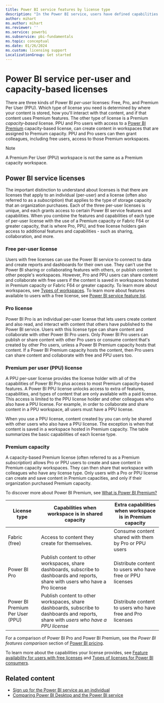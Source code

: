 ```yaml
---
title: Power BI service features by license type
description: "In the Power BI service, users have defined capabilities based on the type of per-user license they have (free, Pro, PPU) and whether the content they are interacting with is in a workspace assigned to a Power BI Premium capacity."
author: mihart
ms.author: mihart
ms.reviewer: ''
ms.service: powerbi
ms.subservice: pbi-fundamentals
ms.topic: conceptual
ms.date: 01/26/2024
ms.custom: licensing support
LocalizationGroup: Get started
---
```


# Power BI service per-user and capacity-based licenses

There are three kinds of Power BI *per-user* licenses: Free, Pro, and Premium Per User (PPU). Which type of license you need is determined by where your content is stored, how you'll interact with that content, and if that content uses Premium features. The other type of license is a Premium *capacity-based* license. PPU and Pro users with access to a [Power BI Premium](../enterprise/service-admin-premium-purchase.md) capacity-based license, can create content in workspaces that are assigned to Premium capacity. PPU and Pro users can then grant colleagues, including free users, access to those Premium workspaces. 

> [!NOTE]
> A Premium Per User (PPU) workspace is not the same as a Premium capacity workspace.  

## Power BI service licenses

The important distinction to understand about licenses is that there are licenses that apply to an individual (per-user) and a license (often also referred to as a *subscription*) that applies to the type of storage capacity that an organization purchases. Each of the three per-user licenses is unique, and each grants access to certain Power BI service features and capabilities. When you combine the features and capabilities of each type of per-user license with the use of a Premium capacity or Fabric F64 or greater capacity, that is where Pro, PPU, and free license holders gain access to additional features and capabilities - such as sharing, collaboration, and more.

### Free per-user license

Users with free licenses can use the Power BI service to connect to data and create reports and dashboards for their own use. They can't use the Power BI sharing or collaborating features with others, or publish content to other people's workspaces. However, Pro and PPU users can share content and collaborate with free users if the content is saved in workspaces hosted in Premium capacity or Fabric F64 or greater capacity. To learn more about workspaces, see [Types of workspaces](../consumer/end-user-workspaces.md#types-of-workspaces). To learn more about features available to users with a free license, see [Power BI service feature list](../consumer/end-user-features.md).

### Pro license 

Power BI Pro is an individual per-user license that lets users create content and also read, and interact with content that others have published to the Power BI service. Users with this license type can share content and collaborate with other Power BI Pro users. Only Power BI Pro users can publish or share content with other Pro users or consume content that's created by other Pro users, unless a Power BI Premium capacity hosts that content. If a Power BI Premium capacity hosts the content, then Pro users can share content and collaborate with free and PPU users too. 

### Premium per user (PPU) license

A PPU per-user license provides the license holder with all of the capabilities of Power BI Pro plus access to most Premium capacity-based features. A Power BI PPU license unlocks access to extra of features, capabilities, and types of content that are only available with a paid license. This access is limited to the PPU license holder and other colleagues who also have a PPU license. For example, in order to collaborate and share content in a PPU workspace, all users must have a PPU license.

When you use a PPU license, content created by you can only be shared with other users who also have a PPU license. The exception is when that content is saved in a workspace hosted in Premium capacity. The table summarizes the basic capabilities of each license type.

### Premium capacity

A capacity-based Premium license (often referred to as a Premium *subscription*) allows Pro or PPU users to create and save content in Premium capacity workspaces. They can then share that workspace with colleagues who have any license type. Only users with a Pro or PPU license can create and save content in Premium capacities, and only if their organization purchased Premium capacity. 

To discover more about Power BI Premium, see [What is Power BI Premium?](../enterprise/service-premium-what-is.md)

| License type | Capabilities when workspace is in shared capacity | Extra capabilities when workspace is in Premium capacity |
| --------- | ----------- | ----------- |
| Fabric (free) | Access to content they create for themselves. | Consume content shared with them by Pro or PPU users |
| Power BI Pro | Publish content to other workspaces, share dashboards, subscribe to dashboards and reports, share with users who have a Pro license | Distribute content to users who have free or PPU licenses |
| Power BI Premium Per User (PPU) | Publish content to other workspaces, share dashboards, subscribe to dashboards and reports, share with *users who have a PPU license* | Distribute content to users who have free and Pro licenses |

For a comparison of Power BI Pro and Power BI Premium, see the _Power BI features comparison_ section of [Power BI pricing](https://powerbi.microsoft.com/pricing/).

To learn more about the capabilities your license provides, see [Feature availability for users with free licenses](../consumer/end-user-features.md) and [Types of licenses for Power BI consumers](../consumer/end-user-license.md).

## Related content

* [Sign up for the Power BI service as an individual](service-self-service-signup-for-power-bi.md)
* [Comparing Power BI Desktop and the Power BI service](service-service-vs-desktop.md)
